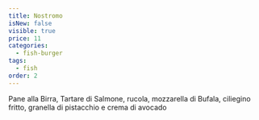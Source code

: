 ```yaml
---
title: Nostromo
isNew: false
visible: true
price: 11
categories:
  - fish-burger
tags:
  - fish
order: 2
---
```

Pane alla Birra, Tartare di Salmone, rucola, mozzarella di Bufala, ciliegino fritto, granella di pistacchio e crema di avocado